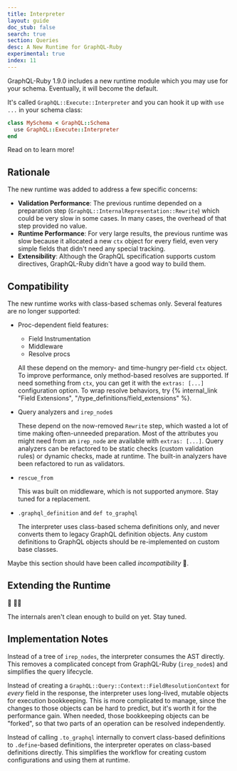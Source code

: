 ```yaml
---
title: Interpreter
layout: guide
doc_stub: false
search: true
section: Queries
desc: A New Runtime for GraphQL-Ruby
experimental: true
index: 11
---
```


GraphQL-Ruby 1.9.0 includes a new runtime module which you may use for your schema. Eventually, it will become the default.

It's called `GraphQL::Execute::Interpreter` and you can hook it up with `use ...` in your schema class:

```ruby
class MySchema < GraphQL::Schema
  use GraphQL::Execute::Interpreter
end
```

Read on to learn more!

## Rationale

The new runtime was added to address a few specific concerns:

- __Validation Performance__: The previous runtime depended on a preparation step (`GraphQL::InternalRepresentation::Rewrite`) which could be very slow in some cases. In many cases, the overhead of that step provided no value.
- __Runtime Performance__: For very large results, the previous runtime was slow because it allocated a new `ctx` object for every field, even very simple fields that didn't need any special tracking.
- __Extensibility__: Although the GraphQL specification supports custom directives, GraphQL-Ruby didn't have a good way to build them.

## Compatibility

The new runtime works with class-based schemas only. Several features are no longer supported:

- Proc-dependent field features:

  - Field Instrumentation
  - Middleware
  - Resolve procs

  All these depend on the memory- and time-hungry per-field `ctx` object. To improve performance, only method-based resolves are supported. If need something from `ctx`, you can get it with the `extras: [...]` configuration option. To wrap resolve behaviors, try {% internal_link "Field Extensions", "/type_definitions/field_extensions" %}.

- Query analyzers and `irep_node`s

  These depend on the now-removed `Rewrite` step, which wasted a lot of time making often-unneeded preparation. Most of the attributes you might need from an `irep_node` are available with `extras: [...]`. Query analyzers can be refactored to be static checks (custom validation rules) or dynamic checks, made at runtime. The built-in analyzers have been refactored to run as validators.

- `rescue_from`

  This was built on middleware, which is not supported anymore. Stay tuned for a replacement.

- `.graphql_definition` and `def to_graphql`

  The interpreter uses class-based schema definitions only, and never converts them to legacy GraphQL definition objects. Any custom definitions to GraphQL objects should be re-implemented on custom base classes.

Maybe this section should have been called _incompatibility_ 🤔.

## Extending the Runtime

🚧 👷🚧

The internals aren't clean enough to build on yet. Stay tuned.

## Implementation Notes

Instead of a tree of `irep_nodes`, the interpreter consumes the AST directly. This removes a complicated concept from GraphQL-Ruby (`irep_node`s) and simplifies the query lifecycle.

Instead of creating a `GraphQL::Query::Context::FieldResolutionContext` for _every_ field in the response, the interpreter uses long-lived, mutable objects for execution bookkeeping. This is more complicated to manage, since the changes to those objects can be hard to predict, but it's worth it for the performance gain. When needed, those bookkeeping objects can be "forked", so that two parts of an operation can be resolved independently.

Instead of calling `.to_graphql` internally to convert class-based definitions to `.define`-based definitions, the interpreter operates on class-based definitions directly. This simplifies the workflow for creating custom configurations and using them at runtime.
